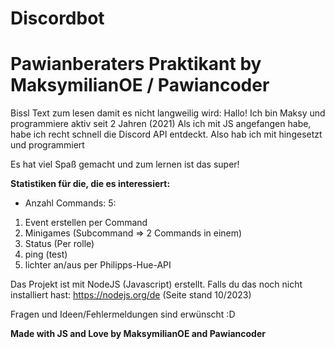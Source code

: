 # Discordbot
# Pawianberaters Praktikant by MaksymilianOE / Pawiancoder

Bissl Text zum lesen damit es nicht langweilig wird:
Hallo! Ich bin Maksy und programmiere aktiv seit 2 Jahren (2021)
Als ich mit JS angefangen habe, habe ich recht schnell die Discord API entdeckt.
Also hab ich mit hingesetzt und programmiert

Es hat viel Spaß gemacht und zum lernen ist das super!

**Statistiken für die, die es interessiert:**

- Anzahl Commands: 5:
1. Event erstellen per Command
2. Minigames (Subcommand => 2 Commands in einem)
3. Status (Per rolle)
4. ping (test)
5. lichter an/aus per Philipps-Hue-API
   

Das Projekt ist mit NodeJS (Javascript) erstellt. Falls du das noch nicht installiert hast:
https://nodejs.org/de (Seite stand 10/2023)
  
Fragen und Ideen/Fehlermeldungen sind erwünscht :D





  **Made with JS and Love by MaksymilianOE and Pawiancoder**
